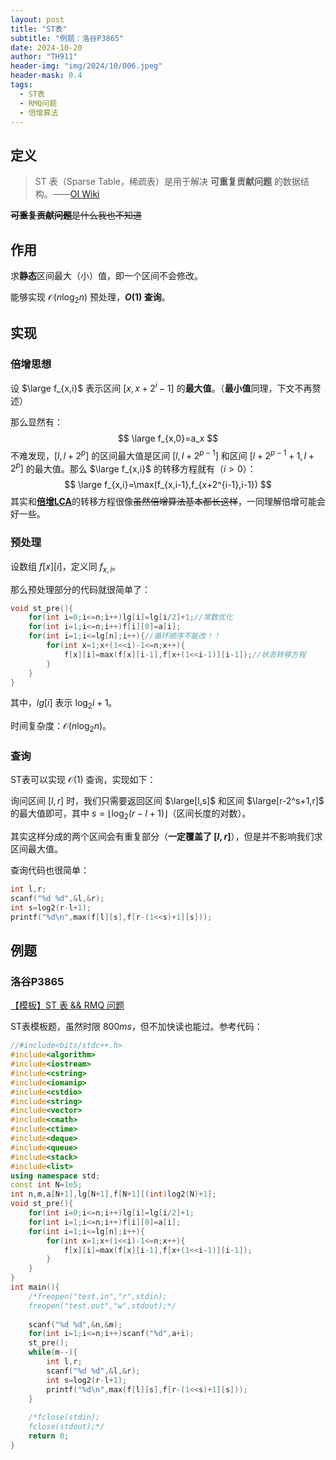 ```yaml
---
layout: post
title: "ST表"
subtitle: "例题：洛谷P3865"
date: 2024-10-20
author: "TH911"
header-img: "img/2024/10/006.jpeg"
header-mask: 0.4
tags:
  - ST表
  - RMQ问题
  - 倍增算法
---
```


## 定义

> ST 表（Sparse Table，稀疏表）是用于解决 **可重复贡献问题** 的数据结构。——[OI Wiki](https://oi-wiki.org/ds/sparse-table/#%E5%AE%9A%E4%B9%89)

~~**可重复贡献问题**是什么我也不知道~~

## 作用

求**静态**区间最大（小）值，即一个区间不会修改。

能够实现 $\mathcal O(n\log_2 n)$ 预处理，**$O(1)$ 查询**。

## 实现

### 倍增思想

设 $\large f_{x,i}$ 表示区间 $[x,x+2^i-1]$ 的**最大值**。（**最小值**同理，下文不再赘述）

那么显然有：
$$
\large f_{x,0}=a_x
$$
不难发现，$[l,l+2^p]$ 的区间最大值是区间 $[l,l+2^{p-1}]$ 和区间 $[l+2^{p-1}+1,l+2^p]$ 的最大值。那么 $\large f_{x,i}$ 的转移方程就有（$i>0$）：
$$
\large f_{x,i}=\max(f_{x,i-1},f_{x+2^{i-1},i-1})
$$
其实和[**倍增LCA**](https://cfyy.us.kg/2024/10/20/2/#%E5%80%8D%E5%A2%9Elca)的转移方程很像~~虽然倍增算法基本都长这样~~，一同理解倍增可能会好一些。

### 预处理

设数组 $f[x][i]$，定义同 $f_{x,i}$。

那么预处理部分的代码就很简单了：

```cpp
void st_pre(){
	for(int i=0;i<=n;i++)lg[i]=lg[i/2]+1;//常数优化
	for(int i=1;i<=n;i++)f[i][0]=a[i];
	for(int i=1;i<=lg[n];i++){//循环顺序不能改！！
		for(int x=1;x+(1<<i)-1<=n;x++){
			f[x][i]=max(f[x][i-1],f[x+(1<<i-1)][i-1]);//状态转移方程
		}
	}
}
```

其中，$lg[i]$ 表示 $\log_2i+1$。

时间复杂度：$\mathcal O(n\log_2 n)$。

### 查询

ST表可以实现 $\mathcal O(1)$ 查询，实现如下：

询问区间 $[l,r]$ 时，我们只需要返回区间 $\large[l,s]$ 和区间 $\large[r-2^s+1,r]$ 的最大值即可，其中 $s=\lfloor \log_2(r-l+1)\rfloor$（区间长度的对数）。

其实这样分成的两个区间会有重复部分（**一定覆盖了 $[l,r]$**），但是并不影响我们求区间最大值。

查询代码也很简单：

```cpp
int l,r;
scanf("%d %d",&l,&r);
int s=log2(r-l+1);
printf("%d\n",max(f[l][s],f[r-(1<<s)+1][s]));
```

## 例题

### 洛谷P3865

[【模板】ST 表 && RMQ 问题](https://www.luogu.com.cn/problem/P3865)

ST表模板题，虽然时限 $800ms$，但不加快读也能过。参考代码：

```cpp
//#include<bits/stdc++.h>
#include<algorithm> 
#include<iostream>
#include<cstring>
#include<iomanip>
#include<cstdio>
#include<string>
#include<vector>
#include<cmath>
#include<ctime>
#include<deque>
#include<queue>
#include<stack>
#include<list>
using namespace std;
const int N=1e5;
int n,m,a[N+1],lg[N+1],f[N+1][(int)log2(N)+1]; 
void st_pre(){
	for(int i=0;i<=n;i++)lg[i]=lg[i/2]+1;
	for(int i=1;i<=n;i++)f[i][0]=a[i];
	for(int i=1;i<=lg[n];i++){
		for(int x=1;x+(1<<i)-1<=n;x++){
			f[x][i]=max(f[x][i-1],f[x+(1<<i-1)][i-1]);
		}
	}
}
int main(){
	/*freopen("test.in","r",stdin);
	freopen("test.out","w",stdout);*/
	
	scanf("%d %d",&n,&m);
	for(int i=1;i<=n;i++)scanf("%d",a+i);
	st_pre();
	while(m--){
		int l,r;
		scanf("%d %d",&l,&r);
		int s=log2(r-l+1);
		printf("%d\n",max(f[l][s],f[r-(1<<s)+1][s]));
	}
	
	/*fclose(stdin);
	fclose(stdout);*/
	return 0;
}
```


